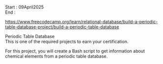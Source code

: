 Start : 09April2025 </br>
End : </br>

https://www.freecodecamp.org/learn/relational-database/build-a-periodic-table-database-project/build-a-periodic-table-database

Periodic Table Database </br>
This is one of the required projects to earn your certification.

For this project, you will create a Bash script to get information about chemical elements from a periodic table database.
